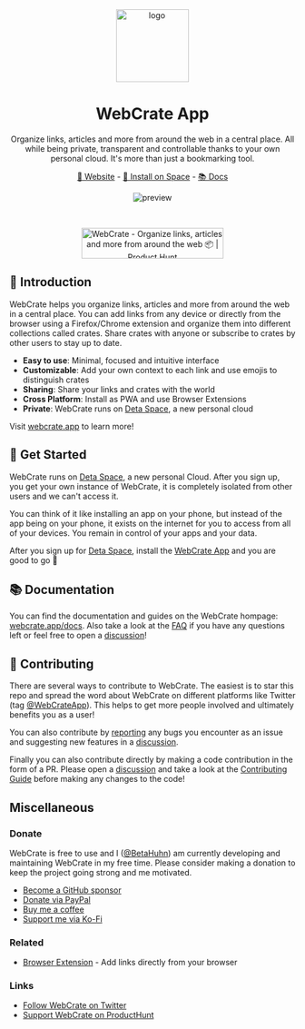 <div align="center">
  
<img src="https://webcrate.fra1.cdn.digitaloceanspaces.com/static/icon.png" title="logo" alt="logo" width="128">

# WebCrate App

Organize links, articles and more from around the web in a central place. All while being private, transparent and controllable thanks to your own personal cloud. It's more than just a bookmarking tool.

[🔮 Website](https://webcrate.app) - [🚀 Install on Space](https://deta.space/discovery/webcrate) - [📚 Docs](https://webcrate.app/docs)

![preview](https://webcrate.fra1.cdn.digitaloceanspaces.com/static/readme-image.png)

<br/>
	
<a href="https://www.producthunt.com/posts/webcrate-2?utm_source=badge-featured&utm_medium=badge&utm_souce=badge-webcrate-2" target="_blank"><img src="https://api.producthunt.com/widgets/embed-image/v1/featured.svg?post_id=309849&theme=light" alt="WebCrate - Organize links, articles and more from around the web 📦 | Product Hunt" style="width: 250px; height: 54px;" width="250" height="54" /></a>

</div>

## 👋 Introduction

WebCrate helps you organize links, articles and more from around the web in a central place. You can add links from any device or directly from the browser using a Firefox/Chrome extension and organize them into different collections called crates. Share crates with anyone or subscribe to crates by other users to stay up to date.

- **Easy to use**: Minimal, focused and intuitive interface
- **Customizable**: Add your own context to each link and use emojis to distinguish crates
- **Sharing**: Share your links and crates with the world
- **Cross Platform**: Install as PWA and use Browser Extensions
- **Private**: WebCrate runs on [Deta Space](https://deta.space), a new personal cloud

Visit [webcrate.app](https://webcrate.app) to learn more!

## 🚀 Get Started

WebCrate runs on [Deta Space](https://deta.space), a new personal Cloud. After you sign up, you get your own instance of WebCrate, it is completely isolated from other users and we can't access it.

You can think of it like installing an app on your phone, but instead of the app being on your phone, it exists on the internet for you to access from all of your devices. You remain in control of your apps and your data.

After you sign up for [Deta Space](https://deta.space), install the [WebCrate App](https://deta.space/discovery/webcrate) and you are good to go 🎉

## 📚 Documentation

You can find the documentation and guides on the WebCrate hompage: [webcrate.app/docs](https://webcrate.app/docs). Also take a look at the [FAQ](https://webcrate.app/docs/faq) if you have any questions left or feel free to open a [discussion](https://github.com/WebCrateApp/webcrate/discussions)!

## 🔨 Contributing

There are several ways to contribute to WebCrate. The easiest is to star this repo and spread the word about WebCrate on different platforms like Twitter (tag [@WebCrateApp](https://twitter.com/WebCrateApp)). This helps to get more people involved and ultimately benefits you as a user!

You can also contribute by [reporting](https://github.com/WebCrateApp/webcrate/issues/new?assignees=BetaHuhn&labels=bug%2Ctriage&template=bug_report.yml) any bugs you encounter as an issue and suggesting new features in a [discussion](https://github.com/WebCrateApp/webcrate/discussions/new?category=ideas).

Finally you can also contribute directly by making a code contribution in the form of a PR. Please open a [discussion](https://github.com/WebCrateApp/webcrate/discussions) and take a look at the [Contributing Guide](https://github.com/WebCrateApp/webcrate/blob/master/CONTRIBUTING.md) before making any changes to the code!

## Miscellaneous

### Donate

WebCrate is free to use and I ([@BetaHuhn](https://github.com/BetaHuhn)) am currently developing and maintaining WebCrate in my free time. Please consider making a donation to keep the project going strong and me motivated.

- [Become a GitHub sponsor](https://github.com/sponsors/BetaHuhn)
- [Donate via PayPal](https://paypal.me/payschiller)
- [Buy me a coffee](https://www.buymeacoffee.com/betahuhn)
- [Support me via Ko-Fi](https://ko-fi.com/betahuhn)

### Related

- [Browser Extension](https://github.com/WebCrateApp/browser-extension) - Add links directly from your browser

### Links

- [Follow WebCrate on Twitter](https://twitter.com/WebCrateApp)
- [Support WebCrate on ProductHunt](https://www.producthunt.com/posts/webcrate-2)
